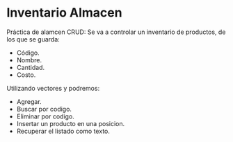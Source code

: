 # Inventario Almacen
Práctica de alamcen CRUD:
Se va a controlar un inventario de productos, de los que se guarda:
- Código.
- Nombre.
- Cantidad.
- Costo.

Utilizando vectores y podremos:
- Agregar.
- Buscar por codigo. 
- Eliminar por codigo. 
- Insertar un producto en una posicion.
- Recuperar el listado como texto.
